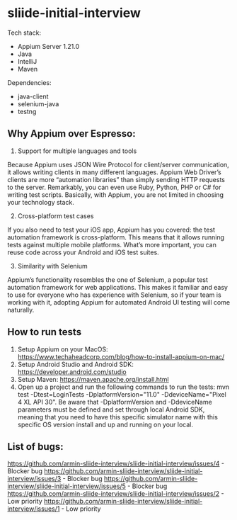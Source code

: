 # sliide-initial-interview

Tech stack:
- Appium Server 1.21.0
- Java
- IntelliJ
- Maven

Dependencies:
- java-client
- selenium-java
- testng

## Why Appium over Espresso:
1. Support for multiple languages and tools

Because Appium uses JSON Wire Protocol for client/server communication, it allows writing clients in many different languages. Appium Web Driver’s clients are more “automation libraries” than simply sending HTTP requests to the server. Remarkably, you can even use Ruby, Python, PHP or C# for writing test scripts. Basically, with Appium, you are not limited in choosing your technology stack.

2. Cross-platform test cases

If you also need to test your iOS app, Appium has you covered: the test automation framework is cross-platform. This means that it allows running tests against multiple mobile platforms. What’s more important, you can reuse code across your Android and iOS test suites.

3. Similarity with Selenium

Appium’s functionality resembles the one of Selenium, a popular test automation framework for web applications. This makes it familiar and easy to use for everyone who has experience with Selenium, so if your team is working with it, adopting Appium for automated Android UI testing will come naturally.

## How to run tests
1. Setup Appium on your MacOS: https://www.techaheadcorp.com/blog/how-to-install-appium-on-mac/
2. Setup Android Studio and Android SDK: https://developer.android.com/studio
3. Setup Maven: https://maven.apache.org/install.html
4. Open up a project and run the following commands to run the tests: mvn test -Dtest=LoginTests -DplatformVersion="11.0" -DdeviceName="Pixel 4 XL API 30". Be aware that -DplatformVersion and -DdeviceName parameters must be defined and set through local Android SDK, meaning that you need to have this specific simulator name with this specific OS version install and up and running on your local. 

## List of bugs:
https://github.com/armin-sliide-interview/sliide-initial-interview/issues/4 - Blocker bug
https://github.com/armin-sliide-interview/sliide-initial-interview/issues/3 - Blocker bug
https://github.com/armin-sliide-interview/sliide-initial-interview/issues/5 - Blocker bug
https://github.com/armin-sliide-interview/sliide-initial-interview/issues/2 - Low priority
https://github.com/armin-sliide-interview/sliide-initial-interview/issues/1 - Low priority
